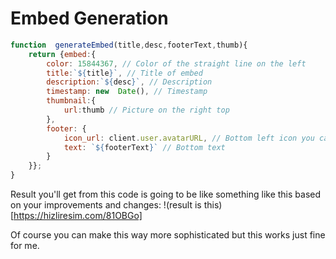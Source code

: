 # Embed Generation
```js
function  generateEmbed(title,desc,footerText,thumb){
	return {embed:{
		color: 15844367, // Color of the straight line on the left
		title:`${title}`, // Title of embed
		description:`${desc}`, // Description
		timestamp: new  Date(), // Timestamp
		thumbnail:{
			url:thumb // Picture on the right top
		},
		footer: {
			icon_url: client.user.avatarURL, // Bottom left icon you can put a variable in here
			text: `${footerText}` // Bottom text
		}
	}};
}
```
Result you'll get from this code is going to be like something like this based on your improvements and changes:
!(result is this)[https://hizliresim.com/81OBGo]

Of course you can make this way more sophisticated but this works just fine for me.
